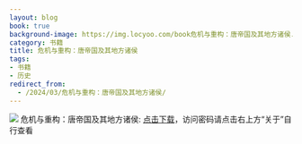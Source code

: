 ```yaml
---
layout: blog
book: true
background-image: https://img.locyoo.com/book危机与重构：唐帝国及其地方诸侯.jpg
category: 书籍
title: 危机与重构：唐帝国及其地方诸侯
tags:
- 书籍
- 历史
redirect_from:
  - /2024/03/危机与重构：唐帝国及其地方诸侯/
---
```

![](https://img.locyoo.com/book危机与重构：唐帝国及其地方诸侯.jpg)
危机与重构：唐帝国及其地方诸侯: <a name = "ref1" href="https://url18.ctfile.com/f/50983618-1249911134-643e1d?p=3619">点击下载</a>，访问密码请点击右上方“关于”自行查看